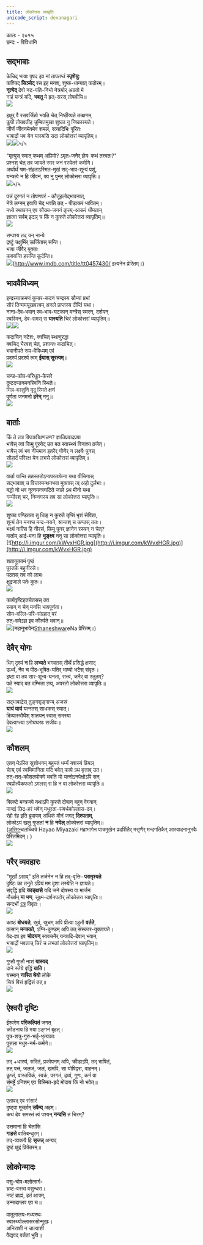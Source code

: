 ```yaml
---
title: लोकोत्तरा व्यापृतिः
unicode_script: devanagari
---
```

    
कालः \- २०१५  
छन्दः \- विविधानि  

## सद्भावाः
केचिद् भावाः पृषद इव मां तापतप्तं **स्पृशेयुः**  
कश्चिद् **सिञ्चेद्** रस इह मनश्, शुष्क-धान्यात् कठोरम्।  
**नृत्येद्** देवो नट-पति-निभो नेत्रयोर् अग्रतो मे  
नाहं यन्त्रं यदि, **भवतु** मे हृत्-सरस् तोषवीचि॥  
[![](http://i.imgur.com/Xx4shEo.jpg)](http://i.imgur.com/Xx4shEo.jpg)  

इक्षुर् वै रसवर्जितो भवति चेत् निष्ठीव्यते तत्क्षणम्  
कूपी तोयवतीह चुम्बितमुखा शुष्का नु निष्कास्यते।  
जीर्णं जीवनमेवमेव शमलं, रत्यादिभिः पूरितः  
भावार्द्रो भव येन यास्यसि सदा लोकोत्तरां व्यापृतिम्॥  
[![](http://i.imgur.com/RHDDzT3.png)](http://i.imgur.com/RHDDzT3.png)![](http://i.imgur.com/lgXetd8.jpg)५/५  

"मृत्युस् स्यात् कथम् अप्रियो? ऽमृत-जनैर् ज्ञेयः‌ कथं तत्त्वतः?"  
प्रश्नश् चेत् तव जायते स्मर जनं रस्येतरे कर्मणि।  
अर्थार्थं श्रम-संहताऽस्मित-मुखं सद्-भाव-शून्यं पशुं,  
यन्त्रत्वे न हि जीवनं, क्व नु पुनर् लोकोत्तरा व्यापृतिः॥  
![](http://i.imgur.com/FsmHEc6.jpg)५/५  

पत्त्रं दूरगतं न तोषणपरं - कौतूहलोद्भावनात्,  
नेत्रे लग्नम् इवापि चेद् भवति तत् - पीडाकरं‌ भावितम्।  
मध्ये स्थापनम् एव सौख्य-जननं तृप्त्य्-आकरं धीमताम्  
ज्ञात्वा सर्वम् इदञ् च किं न कुरुते लोकोत्तरां व्यापृतिम्॥  
![](http://i.imgur.com/UTVtvJ6.jpg)

सम्पश्य तद् यन् नान्ये  
द्रष्टुं चक्षुर्भिर् ऊर्जितास् सन्ति।  
भावा जीवैर् युक्ताः  
कवयन्ति हसन्ति कूर्दन्ति॥  
[![](http://i.imgur.com/QssQxNZ.jpg)](http://i.imgur.com/QssQxNZ.jpg)(http://www.imdb.com/title/tt0457430/ इत्यनेन प्रेरितम्।)  

## भाववैविध्यम्
इन्द्रस्याक्रमणं कुमार-कदनं चन्द्रस्य सौम्यां प्रभां  
सौरं तिग्ममयूखवत्त्वम् अनले प्राप्तस्य दीप्तिं यथा।  
नाना-देव-भवान् स्व-भाव-घटकान् मन्त्रैस् स्मरन्, दर्शयन्  
स्वस्मिन्, देव-समस् स **यास्यति** चिरं लोकोत्तरां व्यापृतिम्॥  
[![](http://i.imgur.com/wl92VNH.jpg)](http://i.imgur.com/wl92VNH.jpg)![](http://i.imgur.com/tsQD3L4.jpg)  

कदाचिन् नटेशः, क्वचित् स्थाणुरद्धा  
क्वचिद् भैरवश् चेत्, प्रशान्तः कदाचित्।  
भवानीपते रूप-वैविध्यम् एवं  
प्रदर्श्य प्रदर्श्य त्वम् **ईयास् सुरत्वम्**॥  
[![](http://i.imgur.com/PG646gG.png)](http://i.imgur.com/PG646gG.png)  

चण्ड-कोप-परिधूत-केसरे  
दुष्टदण्डनमनस्विनि स्थिते।  
भिन्न-वस्तुनि मृदु स्मिते क्षणं  
पूर्णता जनमनो **हरेन्** ननु॥    
[![](http://i.imgur.com/LvvmFqp.jpg)](http://i.imgur.com/LvvmFqp.jpg)  

## वार्ताः
किं ते तत्र विपत्रवीक्षणचण? ज्ञातिप्रवादप्रपा  
भावैस् त्वां किमु पूरयेद् उत बत स्वास्थ्यं विनाश्य व्रजेत्।  
भावैस् त्वं भव नीयमान इतरैर् गौणैर् न लक्ष्यैः‌ पुनस्  
सौहार्दं परिरक्ष येन लभसे लोकोत्तरां व्यापृतिम्॥    
[![](http://i.imgur.com/v4beRBr.jpg)](http://i.imgur.com/v4beRBr.jpg)  
  
वार्ता यान्ति ततस्ततोऽप्यपरतःफेना यथा वीचिगास्  
सद्भावाश् च विचारमन्थनभवा मुक्तास् त्व् अहो दुर्लभाः।  
बद्धो नो भव नूत्नयन्त्रघटिते जाले ऽथ मीनो यथा  
गम्भीरश् चर, निम्नगस्य तव सा लोकोत्तरा व्यापृतिः॥  
[![](http://i.imgur.com/IIEadxg.jpg)](http://i.imgur.com/IIEadxg.jpg)  

शुष्का पण्डितता तु धिङ् न कुरुते तृप्तिं भृशं सेविता,  
शून्यं‌ तेन मनश्च मन्द-नयने, श्रान्तश् च कण्ठस् ततः।  
भक्ष्यं नात्सि हि नीरसं, किमु पुनर् ज्ञानेन रस्यन् न चेत्?  
वार्ताम् आर्द्र-मना हि **भुङ्क्ष्व** ननु सा लोकोत्तरा व्यापृतिः॥    
[![http://i.imgur.com/kWvxHGR.jpg](http://i.imgur.com/kWvxHGR.jpg)](http://i.imgur.com/kWvxHGR.jpg)  

शतायुततमं पृष्ठं  
पुस्तके बहुनीरसे।  
पठतस् तव को लाभः  
क्षुद्रजाले पतेः कुतः॥  
[![](http://i.imgur.com/v4beRBr.jpg)](http://i.imgur.com/v4beRBr.jpg)  

कार्यवृष्टिहतचेतसस् तव  
स्यान् न चेन् मनसि भावपूर्णता।  
सोम-वल्लि-परि-संग्रहात् परं  
तत्-सवेऽज्ञ इव कीर्त्यते भवान्॥  
[![](http://i.imgur.com/lgG83kU.jpg)](http://i.imgur.com/lgG83kU.jpg)(महानुभावेन[Sthaneshwar](https://www.facebook.com/sthaneshwar.timalsina)eNa प्रेरितम्।)  

## देवैर् योगः
धिग् दृश्यं **न** हि **लभ्यते** भगवतस् तीर्थे प्रसिद्धे क्षणाद्  
ऊर्ध्वं, नैव च पीठ-भूषित-यतिर् भाष्यो भटैस् संवृतः।  
इष्टा वा तव सार-शून्य-घनता, सत्त्वं, जनैर् वा स्तुतम्?  
पक्षे स्याद् बत दम्भिता ऽप्य्, अपरतो लोकोत्तरा व्यापृतिः॥  
[![](http://i.imgur.com/zOdt8Xf.jpg)](http://i.imgur.com/zOdt8Xf.jpg)  

सद्भावाद्रेस् तुङ्गशृङ्गाण्य् अजस्रं  
**यायं यायं** यत्नतस् साधकस् स्यात्।  
दिव्यास्त्रौघैश् शातयन् स्वास् समस्या  
देवत्वाप्त्या ऽमोघघस्रः सजीवः॥  
[![](http://i.imgur.com/ZU9RWz1.jpg)](http://i.imgur.com/ZU9RWz1.jpg)

## कौशलम्
एतन् मेऽस्ति सुशोभनम् बहुमतं धर्म्यं यशस्यं प्रियञ्  
चेत्य् एवं स्वभिमानिता यदि भवेत् काये ऽथ वृत्ताव् उत।  
तत्-तत्-कौशलपोषणे भवति यो यत्नोऽनपेक्षोऽपि सन्  
स्वप्रीत्यैकफलो ऽमलस् स हि न वा लोकोत्तरा व्यापृतिः॥  
[![](http://i.imgur.com/5v5jqvO.png)](http://i.imgur.com/5v5jqvO.png)  

क्लिष्टे मन्त्रजपे यथाऽपि कुरुते दोषान् बहून् वेगवान्  
मान्द्यं छिद्र-हरं भवेन् मधुरता-संवर्धकोल्लास-दम्।  
रंहो रंह इति ब्रुवाणम् अधिकं मौनं जगद् **दिश्यताम्**,  
लोकोऽयं खलु गुप्ततां **न** हि **नयेल्** लोकोत्तरां व्यापृतिम्॥  
([अस्मिन्](https://www.youtube.com/watch?v=6zhLBe319KE)चलच्चित्रे Hayao Miyazaki महाभागेन पात्रमुखेन प्रदर्शितैर् मसृणैर् मन्दगतिकैर् आस्वादनानुभवैः प्रेरितमिदम्। )    
[![](http://i.imgur.com/W4sNfcZ.jpg)](http://i.imgur.com/W4sNfcZ.jpg)

## परैर् व्यवहारः
"मूर्खो ऽसाव्" इति तर्जनेन न हि तद्-वृत्तिᳶ **परामृश्यते**  
दृष्टिः का तनुते ऽप्रियं मम दृशा तस्येति न ज्ञायते।  
संवृद्धिं हृदि **काङ्क्षसे** यदि जने दोषस्य वा मार्जनं  
मौर्ख्यम् **मा भण**, सूक्ष्म-दर्शनपटोर् लोकोत्तरा व्यापृतिः॥  
सन्दर्भो [ऽत्र](https://agnimaan.wordpress.com/2015/07/04/what-an-idiot-vs-he-does-that-because-in-his-view/) विवृतः।    
[![](http://i.imgur.com/DUEOmjQ.jpg)](http://i.imgur.com/DUEOmjQ.jpg)

काष्ठं **बोधयते**, स्रुवं, स्रुचम् अपि प्रीत्वा ऽहुतौ **वर्तते**,  
वत्सान् **मन्त्रयते**, ऽग्नि-कुण्डम् अपि तत् संस्कार-युक्तायते।  
वेद-ज्ञा इव **चोदयन्** स्ववचनैर् यन्त्रादि-देवान् भवान्  
भावार्द्रो भवताच् चिरं च लभतां लोकोत्तरां व्यापृतिम्॥  
[![](http://i.imgur.com/B6A8Auu.jpg)](http://i.imgur.com/B6A8Auu.jpg)  

गुप्तौ गुप्तौ नाशं **यास्यद्**  
दाने स्तेये वृद्धिं **याति**।  
यस्मान् **नास्ति श्रेयो** लोके  
चित्रं वित्तं हृद्वित्तं तत्॥  
[![](http://i.imgur.com/cHDHAWW.jpg)](http://i.imgur.com/cHDHAWW.jpg)  
    
## ऐश्वरी दृष्टिः

ईश्वरेण **परिकल्पितं** जगत्  
क्रीडनाय हि मया ऽङ्गनं बृहत्।  
पुत्र-शत्रु-गुरु-भर्तृ-भृत्यकाः  
पुत्तला मधुर-नर्म-कर्मणे॥  
[![](http://i.imgur.com/z3Z32jR.jpg)](http://i.imgur.com/z3Z32jR.jpg)

तद् +धास्यं, रुदितं, प्रकोपनम् अपि, क्रीडाऽपि, तद् भाषितं,  
तत् पत्त्रं, जलजं, जलं, खमपि, सा योषिद्वरा, वाहनम्।  
कॢप्तं, वास्तविकं, स्वकं, परगतं, द्रव्यं, गुणः, कर्म वा  
संमर्ष्ट्रे ऽनिशम् एव विस्मित-हृदे मोदाय किं नो भवेत्॥  
[![](http://i2.2photo.ru/f/7/333339.jpg)](http://i2.2photo.ru/f/7/333339.jpg)  

एतावद् एव संसारं  
दृष्ट्वा मूर्च्छाम् **उपैम्य्** अहम्।  
कथं देव समस्तं त्वं 
पश्यन् **नन्दसि** तं चिरम्?

उत्तमानां हि चेतांसि  
**गाहसे** वातिबन्धुरम्।  
तद्-व्यक्त्यै हि **सृजन्न्** अन्यद्  
दुष्टं क्षुद्रं प्रियेतरम्॥

## लोकोन्मादः
वसु-चोष-मलोत्सर्ग-  
भ्रष्ट-वस्त्रा वसुन्धरा।  
नष्टं ब्राह्मं, हतं क्षात्रम्,  
उन्मादाप्लव एव च॥



वातुलालय-मध्यस्थः  
स्वास्थ्योल्लासरसोन्मुखः।  
अनिराशी न चात्याशी  
वैद्यवद् वर्ततां भुवि॥

